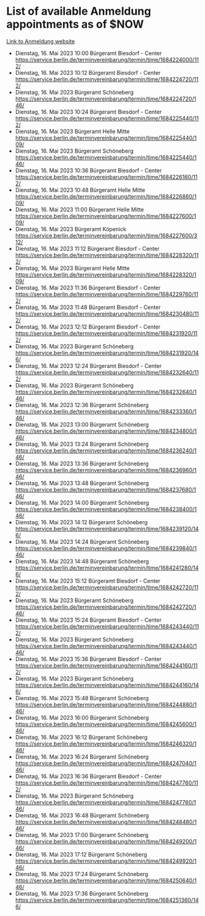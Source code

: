 # List of available Anmeldung appointments as of $NOW
[Link to Anmeldung website](https://service.berlin.de/terminvereinbarung/termin/tag.php?termin=1&anliegen[]=120686&dienstleisterlist=122210,122217,327316,122219,327312,122227,327314,122231,327346,122243,327348,122254,122252,329742,122260,329745,122262,329748,122271,327278,122273,327274,122277,327276,330436,122280,327294,122282,327290,122284,327292,122291,327270,122285,327266,122286,327264,122296,327268,150230,329760,122297,327286,122294,327284,122312,329763,122314,329775,122304,327330,122311,327334,122309,327332,317869,122281,327352,122279,329772,122283,122276,327324,122274,327326,122267,329766,122246,327318,122251,327320,122257,327322,122208,327298,122226,327300&herkunft=http%3A%2F%2Fservice.berlin.de%2Fdienstleistung%2F120686%2F)
- Dienstag, 16. Mai 2023 10:00 Bürgeramt Biesdorf - Center https://service.berlin.de/terminvereinbarung/termin/time/1684224000/112/
- Dienstag, 16. Mai 2023 10:12 Bürgeramt Biesdorf - Center https://service.berlin.de/terminvereinbarung/termin/time/1684224720/112/
- Dienstag, 16. Mai 2023  Bürgeramt Schöneberg https://service.berlin.de/terminvereinbarung/termin/time/1684224720/146/
- Dienstag, 16. Mai 2023 10:24 Bürgeramt Biesdorf - Center https://service.berlin.de/terminvereinbarung/termin/time/1684225440/112/
- Dienstag, 16. Mai 2023  Bürgeramt Helle Mitte https://service.berlin.de/terminvereinbarung/termin/time/1684225440/109/
- Dienstag, 16. Mai 2023  Bürgeramt Schöneberg https://service.berlin.de/terminvereinbarung/termin/time/1684225440/146/
- Dienstag, 16. Mai 2023 10:36 Bürgeramt Biesdorf - Center https://service.berlin.de/terminvereinbarung/termin/time/1684226160/112/
- Dienstag, 16. Mai 2023 10:48 Bürgeramt Helle Mitte https://service.berlin.de/terminvereinbarung/termin/time/1684226880/109/
- Dienstag, 16. Mai 2023 11:00 Bürgeramt Helle Mitte https://service.berlin.de/terminvereinbarung/termin/time/1684227600/109/
- Dienstag, 16. Mai 2023  Bürgeramt Köpenick https://service.berlin.de/terminvereinbarung/termin/time/1684227600/312/
- Dienstag, 16. Mai 2023 11:12 Bürgeramt Biesdorf - Center https://service.berlin.de/terminvereinbarung/termin/time/1684228320/112/
- Dienstag, 16. Mai 2023  Bürgeramt Helle Mitte https://service.berlin.de/terminvereinbarung/termin/time/1684228320/109/
- Dienstag, 16. Mai 2023 11:36 Bürgeramt Biesdorf - Center https://service.berlin.de/terminvereinbarung/termin/time/1684229760/112/
- Dienstag, 16. Mai 2023 11:48 Bürgeramt Biesdorf - Center https://service.berlin.de/terminvereinbarung/termin/time/1684230480/112/
- Dienstag, 16. Mai 2023 12:12 Bürgeramt Biesdorf - Center https://service.berlin.de/terminvereinbarung/termin/time/1684231920/112/
- Dienstag, 16. Mai 2023  Bürgeramt Schöneberg https://service.berlin.de/terminvereinbarung/termin/time/1684231920/146/
- Dienstag, 16. Mai 2023 12:24 Bürgeramt Biesdorf - Center https://service.berlin.de/terminvereinbarung/termin/time/1684232640/112/
- Dienstag, 16. Mai 2023  Bürgeramt Schöneberg https://service.berlin.de/terminvereinbarung/termin/time/1684232640/146/
- Dienstag, 16. Mai 2023 12:36 Bürgeramt Schöneberg https://service.berlin.de/terminvereinbarung/termin/time/1684233360/146/
- Dienstag, 16. Mai 2023 13:00 Bürgeramt Schöneberg https://service.berlin.de/terminvereinbarung/termin/time/1684234800/146/
- Dienstag, 16. Mai 2023 13:24 Bürgeramt Schöneberg https://service.berlin.de/terminvereinbarung/termin/time/1684236240/146/
- Dienstag, 16. Mai 2023 13:36 Bürgeramt Schöneberg https://service.berlin.de/terminvereinbarung/termin/time/1684236960/146/
- Dienstag, 16. Mai 2023 13:48 Bürgeramt Schöneberg https://service.berlin.de/terminvereinbarung/termin/time/1684237680/146/
- Dienstag, 16. Mai 2023 14:00 Bürgeramt Schöneberg https://service.berlin.de/terminvereinbarung/termin/time/1684238400/146/
- Dienstag, 16. Mai 2023 14:12 Bürgeramt Schöneberg https://service.berlin.de/terminvereinbarung/termin/time/1684239120/146/
- Dienstag, 16. Mai 2023 14:24 Bürgeramt Schöneberg https://service.berlin.de/terminvereinbarung/termin/time/1684239840/146/
- Dienstag, 16. Mai 2023 14:48 Bürgeramt Schöneberg https://service.berlin.de/terminvereinbarung/termin/time/1684241280/146/
- Dienstag, 16. Mai 2023 15:12 Bürgeramt Biesdorf - Center https://service.berlin.de/terminvereinbarung/termin/time/1684242720/112/
- Dienstag, 16. Mai 2023  Bürgeramt Schöneberg https://service.berlin.de/terminvereinbarung/termin/time/1684242720/146/
- Dienstag, 16. Mai 2023 15:24 Bürgeramt Biesdorf - Center https://service.berlin.de/terminvereinbarung/termin/time/1684243440/112/
- Dienstag, 16. Mai 2023  Bürgeramt Schöneberg https://service.berlin.de/terminvereinbarung/termin/time/1684243440/146/
- Dienstag, 16. Mai 2023 15:36 Bürgeramt Biesdorf - Center https://service.berlin.de/terminvereinbarung/termin/time/1684244160/112/
- Dienstag, 16. Mai 2023  Bürgeramt Schöneberg https://service.berlin.de/terminvereinbarung/termin/time/1684244160/146/
- Dienstag, 16. Mai 2023 15:48 Bürgeramt Schöneberg https://service.berlin.de/terminvereinbarung/termin/time/1684244880/146/
- Dienstag, 16. Mai 2023 16:00 Bürgeramt Schöneberg https://service.berlin.de/terminvereinbarung/termin/time/1684245600/146/
- Dienstag, 16. Mai 2023 16:12 Bürgeramt Schöneberg https://service.berlin.de/terminvereinbarung/termin/time/1684246320/146/
- Dienstag, 16. Mai 2023 16:24 Bürgeramt Schöneberg https://service.berlin.de/terminvereinbarung/termin/time/1684247040/146/
- Dienstag, 16. Mai 2023 16:36 Bürgeramt Biesdorf - Center https://service.berlin.de/terminvereinbarung/termin/time/1684247760/112/
- Dienstag, 16. Mai 2023  Bürgeramt Schöneberg https://service.berlin.de/terminvereinbarung/termin/time/1684247760/146/
- Dienstag, 16. Mai 2023 16:48 Bürgeramt Schöneberg https://service.berlin.de/terminvereinbarung/termin/time/1684248480/146/
- Dienstag, 16. Mai 2023 17:00 Bürgeramt Schöneberg https://service.berlin.de/terminvereinbarung/termin/time/1684249200/146/
- Dienstag, 16. Mai 2023 17:12 Bürgeramt Schöneberg https://service.berlin.de/terminvereinbarung/termin/time/1684249920/146/
- Dienstag, 16. Mai 2023 17:24 Bürgeramt Schöneberg https://service.berlin.de/terminvereinbarung/termin/time/1684250640/146/
- Dienstag, 16. Mai 2023 17:36 Bürgeramt Schöneberg https://service.berlin.de/terminvereinbarung/termin/time/1684251360/146/
